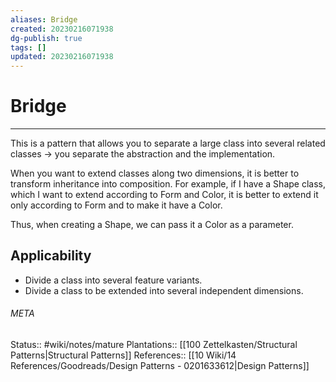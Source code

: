 ```yaml
---
aliases: Bridge
created: 20230216071938
dg-publish: true
tags: []
updated: 20230216071938
---
```

# Bridge
---
This is a pattern that allows you to separate a large class into several related classes -> you separate the abstraction and the implementation.

When you want to extend classes along two dimensions, it is better to transform inheritance into composition. For example, if I have a Shape class, which I want to extend according to Form and Color, it is better to extend it only according to Form and to make it have a Color.

Thus, when creating a Shape, we can pass it a Color as a parameter.


## Applicability
- Divide a class into several feature variants.
- Divide a class to be extended into several independent dimensions.



###### META
Status:: #wiki/notes/mature 
Plantations:: [[100 Zettelkasten/Structural Patterns\|Structural Patterns]]
References:: [[10 Wiki/14 References/Goodreads/Design Patterns - 0201633612\|Design Patterns]]
